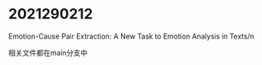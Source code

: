 # 2021290212
Emotion-Cause Pair Extraction: A New Task to Emotion Analysis in Texts/n

相关文件都在main分支中

